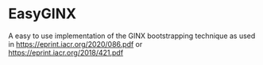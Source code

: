 # EasyGINX
A easy to use implementation of the GINX bootstrapping technique as used in https://eprint.iacr.org/2020/086.pdf or https://eprint.iacr.org/2018/421.pdf
